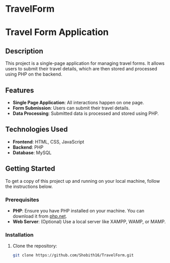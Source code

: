 # TravelForm
# Travel Form Application

## Description

This project is a single-page application for managing travel forms. It allows users to submit their travel details, which are then stored and processed using PHP on the backend.

## Features

- **Single Page Application**: All interactions happen on one page.
- **Form Submission**: Users can submit their travel details.
- **Data Processing**: Submitted data is processed and stored using PHP.

## Technologies Used

- **Frontend**: HTML, CSS, JavaScript
- **Backend**: PHP
- **Database**: MySQL 

## Getting Started

To get a copy of this project up and running on your local machine, follow the instructions below.

### Prerequisites

- **PHP**: Ensure you have PHP installed on your machine. You can download it from [php.net](https://www.php.net/).
- **Web Server**: (Optional) Use a local server like XAMPP, WAMP, or MAMP.

### Installation

1. Clone the repository:
   ```bash
   git clone https://github.com/Shobith16/TravelForm.git

